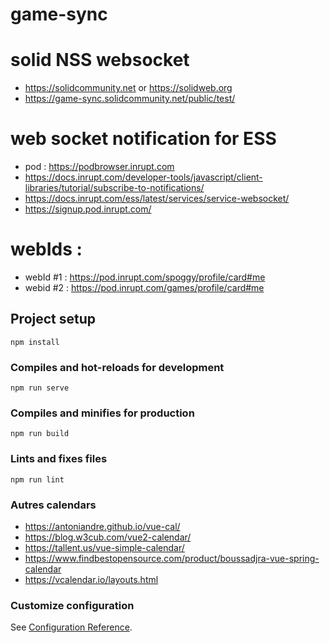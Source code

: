 # game-sync

# solid NSS websocket
- https://solidcommunity.net or https://solidweb.org
- https://game-sync.solidcommunity.net/public/test/

# web socket notification for ESS
- pod : https://podbrowser.inrupt.com
- https://docs.inrupt.com/developer-tools/javascript/client-libraries/tutorial/subscribe-to-notifications/
- https://docs.inrupt.com/ess/latest/services/service-websocket/
- https://signup.pod.inrupt.com/

# webIds :
- webId #1 : https://pod.inrupt.com/spoggy/profile/card#me
- webid #2 : https://pod.inrupt.com/games/profile/card#me

## Project setup
```
npm install
```

### Compiles and hot-reloads for development
```
npm run serve
```

### Compiles and minifies for production
```
npm run build
```

### Lints and fixes files
```
npm run lint
```

### Autres calendars
- https://antoniandre.github.io/vue-cal/
- https://blog.w3cub.com/vue2-calendar/
- https://tallent.us/vue-simple-calendar/
- https://www.findbestopensource.com/product/boussadjra-vue-spring-calendar
- https://vcalendar.io/layouts.html


### Customize configuration
See [Configuration Reference](https://cli.vuejs.org/config/).
